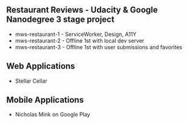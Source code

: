 ## Restaurant Reviews - Udacity & Google Nanodegree 3 stage project
* mws-restaurant-1 - ServiceWorker, Design, A11Y
* mws-restaurant-2 - Offline 1st with local dev server
* mws-restaurant-3 - Offline 1st with user submissions and favorites

## Web Applications
* Stellar Cellar

## Mobile Applications
* Nicholas Mink on Google Play
